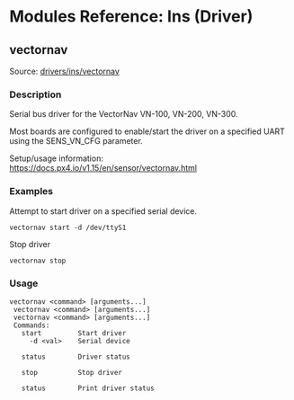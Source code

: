 # Modules Reference: Ins (Driver)
## vectornav
Source: [drivers/ins/vectornav](https://github.com/PX4/PX4-Autopilot/tree/release/1.15/src/drivers/ins/vectornav)


### Description

Serial bus driver for the VectorNav VN-100, VN-200, VN-300.

Most boards are configured to enable/start the driver on a specified UART using the SENS_VN_CFG parameter.

Setup/usage information: https://docs.px4.io/v1.15/en/sensor/vectornav.html

### Examples

Attempt to start driver on a specified serial device.
```
vectornav start -d /dev/ttyS1
```
Stop driver
```
vectornav stop
```

<a id="vectornav_usage"></a>

### Usage
```
vectornav <command> [arguments...]
 vectornav <command> [arguments...]
 vectornav <command> [arguments...]
 Commands:
   start         Start driver
     -d <val>    Serial device

   status        Driver status

   stop          Stop driver

   status        Print driver status
```
